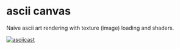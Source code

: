 # ascii canvas

Naive ascii art rendering with texture (image) loading and shaders.

[![asciicast](https://asciinema.org/a/kATCk5aXlKQMMGEgc0Nh3O3dc.svg)](https://asciinema.org/a/kATCk5aXlKQMMGEgc0Nh3O3dc)
